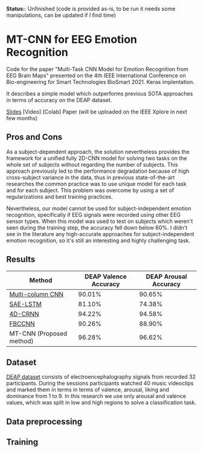 **Status:**: Unfinished (code is provided as-is, to be run it needs some manipulations, can be updated if I find time)

# MT-CNN for EEG Emotion Recognition
Code for the paper "Multi-Task CNN Model for Emotion Recognition from EEG Brain Maps" presented on the 4th IEEE International Conference on Bio-engineering for Smart Technologies BioSmart 2021. Keras implentation.

It describes a simple model which outperforms previous SOTA approaches in terms of accuracy on the DEAP dataset.

[Slides](https://github.com/dolphin-in-a-coma/multi-task-cnn-eeg-emotion/blob/main/MT_CNN.pdf) 
[Video]
[Colab]
Paper (will be uploaded on the IEEE Xplore in next few months) 

## Pros and Cons

As a subject-dependent approach, the solution nevertheless provides the framework for a unified fully 2D-CNN model for solving two tasks on the whole set of subjects without regarding the number of subjects. This approach previously led to the performance degradation because of high cross-subject variance in the data, thus in previous state-of-the-art researches the common practice was to use unique model for each task and for each subject. This problem was overcome by using a set of regularizations and best training practices.

Nevertheless, our model cannot be used for subject-independent emotion recognition, specifically if EEG signals were recorded using other EEG sensor types. When this model was used to test on subjects which weren't seen during the training step, the accuracy fell down below 60%. I didn't see in the literature any high-accurate approaches for subject-independent emotion recognition, so it's still an interesting and highly challenging task.

## Results
| Method | DEAP Valence Accuracy | DEAP Arousal Accuracy|
| ----------- | ----------- |----------- |
| [Multi-column CNN](https://www.mdpi.com/1424-8220/19/21/4736) | 90.01% | 90.65%|
| [SAE-LSTM](https://www.frontiersin.org/articles/10.3389/fnbot.2019.00037/full) | 81.10% | 74.38%|
| [4D-CRNN](https://www.researchgate.net/publication/344371728_EEG-based_emotion_recognition_using_4D_convolutional_recurrent_neural_network) | 94.22% | 94.58%|
| [FBCCNN](https://www.hindawi.com/journals/cmmm/2021/2520394/) | 90.26% | 88.90%|
| MT-CNN (Proposed method) | 96.28% | 96.62%|

## Dataset
[DEAP dataset](https://www.eecs.qmul.ac.uk/mmv/datasets/deap/) consists of electroencephalography signals from recorded 32 participants. During the sessions participants watched 40 music videoclips and marked them in terms in terms of valence, arousal, liking and dominance from 1 to 9. In this research we use only arousal and valence values, which was split in low and high regions to solve a classification task.


## Data preprocessing


## Training 
